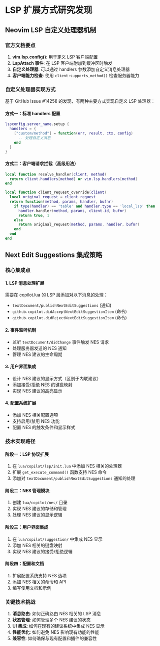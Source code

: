 # LSP 扩展方式研究发现

## Neovim LSP 自定义处理器机制

### 官方文档要点
1. **vim.lsp.config()**: 用于定义 LSP 客户端配置
2. **LspAttach 事件**: 在 LSP 客户端附加到缓冲区时触发
3. **自定义处理器**: 可以通过 handlers 参数添加自定义消息处理器
4. **客户端能力检查**: 使用 `client:supports_method()` 检查服务器能力

### 自定义处理器实现方式

基于 GitHub Issue #14258 的发现，有两种主要方式实现自定义 LSP 处理器：

#### 方式一：标准 handlers 配置
```lua
lspconfig.server_name.setup {
  handlers = {
    ["custom/method"] = function(err, result, ctx, config)
      -- 处理自定义消息
    end
  }
}
```

#### 方式二：客户端请求拦截（高级用法）
```lua
local function resolve_handler(client, method)
  return client.handlers[method] or vim.lsp.handlers[method]
end

local function client_request_override(client)
  local original_request = client.request
  return function(method, params, handler, bufnr)
    if type(handler) == 'table' and handler.type == 'local_lsp' then
      handler.handler(method, params, client.id, bufnr)
      return true, 1
    else
      return original_request(method, params, handler, bufnr)
    end
  end
end
```

## Next Edit Suggestions 集成策略

### 核心集成点

#### 1. LSP 消息处理扩展
需要在 copilot.lua 的 LSP 层添加对以下消息的处理：
- `textDocument/publishNextEditSuggestions` (通知)
- `github.copilot.didAcceptNextEditSuggestionItem` (命令)
- `github.copilot.didRejectNextEditSuggestionItem` (命令)

#### 2. 事件监听机制
- 监听 `textDocument/didChange` 事件触发 NES 请求
- 处理服务器发送的 NES 通知
- 管理 NES 建议的生命周期

#### 3. 用户界面集成
- 设计 NES 建议的显示方式（区别于内联建议）
- 添加接受/拒绝 NES 的键盘映射
- 实现 NES 建议的高亮显示

#### 4. 配置系统扩展
- 添加 NES 相关配置选项
- 支持启用/禁用 NES 功能
- 配置 NES 的触发条件和显示样式

### 技术实现路径

#### 阶段一：LSP 协议扩展
1. 在 `lua/copilot/lsp/init.lua` 中添加 NES 相关的处理器
2. 扩展 `get_execute_command()` 函数支持 NES 命令
3. 添加对 `textDocument/publishNextEditSuggestions` 通知的处理

#### 阶段二：NES 管理模块
1. 创建 `lua/copilot/nes/` 目录
2. 实现 NES 建议的存储和管理
3. 处理 NES 建议的显示逻辑

#### 阶段三：用户界面集成
1. 在 `lua/copilot/suggestion/` 中集成 NES 显示
2. 添加 NES 相关的键盘映射
3. 实现 NES 建议的接受/拒绝逻辑

#### 阶段四：配置和文档
1. 扩展配置系统支持 NES 选项
2. 添加 NES 相关的命令和 API
3. 编写使用文档和示例

### 关键技术挑战

1. **消息路由**: 如何正确路由 NES 相关的 LSP 消息
2. **状态管理**: 如何管理多个 NES 建议的状态
3. **UI 集成**: 如何在现有的建议系统中集成 NES 显示
4. **性能优化**: 如何避免 NES 影响现有功能的性能
5. **兼容性**: 如何确保与现有配置和插件的兼容性

